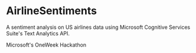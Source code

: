 # AirlineSentiments
A sentiment analysis on US airlines data using Microsoft Cognitive Services Suite's Text Analytics API.

Microsoft's OneWeek Hackathon

